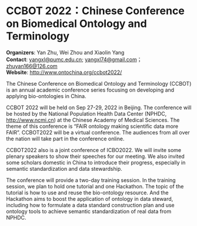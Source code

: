 # CCBOT 2022：Chinese Conference on Biomedical Ontology and Terminology

**Organizers**: Yan Zhu, Wei Zhou and Xiaolin Yang   
**Contact**: yangxl@pumc.edu.cn; yangxl74@gmail.com；zhuyan166@126.com    
**Website**: http://www.ontochina.org/ccbot2022/   

The Chinese Conference on Biomedical Ontology and Terminology (CCBOT) is an annual academic conference series focusing on developing and applying bio-ontologies in China. 

CCBOT 2022 will be held on Sep 27-29, 2022 in Beijing. The conference will be hosted by the National Population Health Data Center (NPHDC, http://www.ncmi.cn) at the Chinese Academy of Medical Sciences. The theme of this conference is “FAIR ontology making scientific data more FAIR”. CCBOT2022 will be a virtual conference. The audiences from all over the nation will take part in the conference online. 

CCBOT2022 also is a joint conference of ICBO2022. We will invite some plenary speakers to show their speeches for our meeting. We also invited some scholars domestic in China to introduce their progress, especially in semantic standardization and data stewardship.  

The conference will provide a two-day training session. In the training session, we plan to hold one tutorial and one Hackathon. The topic of the tutorial is how to use and reuse the bio-ontology resource. And the Hackathon aims to boost the application of ontology in data steward, including how to formulate a data standard construction plan and use ontology tools to achieve semantic standardization of real data from NPHDC.
